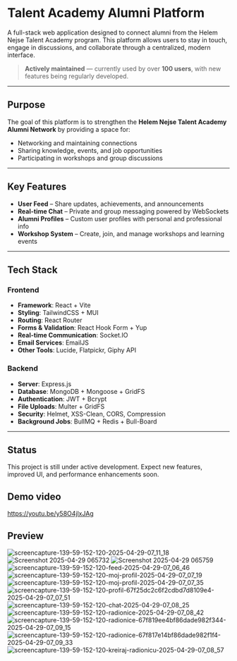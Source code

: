 # Talent Academy Alumni Platform

A full-stack web application designed to connect alumni from the Helem Nejse Talent Academy program. This platform allows users to stay in touch, engage in discussions, and collaborate through a centralized, modern interface.

>  **Actively maintained** — currently used by over **100 users**, with new features being regularly developed.

---

## Purpose

The goal of this platform is to strengthen the **Helem Nejse Talent Academy Alumni Network** by providing a space for:
- Networking and maintaining connections
- Sharing knowledge, events, and job opportunities
- Participating in workshops and group discussions

---

## Key Features

- **User Feed** – Share updates, achievements, and announcements  
- **Real-time Chat** – Private and group messaging powered by WebSockets  
- **Alumni Profiles** – Custom user profiles with personal and professional info  
- **Workshop System** – Create, join, and manage workshops and learning events

---

## Tech Stack

### Frontend
- **Framework**: React + Vite
- **Styling**: TailwindCSS + MUI
- **Routing**: React Router
- **Forms & Validation**: React Hook Form + Yup
- **Real-time Communication**: Socket.IO
- **Email Services**: EmailJS
- **Other Tools**: Lucide, Flatpickr, Giphy API

### Backend
- **Server**: Express.js
- **Database**: MongoDB + Mongoose + GridFS
- **Authentication**: JWT + Bcrypt
- **File Uploads**: Multer + GridFS
- **Security**: Helmet, XSS-Clean, CORS, Compression
- **Background Jobs**: BullMQ + Redis + Bull-Board

---

## Status
This project is still under active development. Expect new features, improved UI, and performance enhancements soon.

## Demo video
https://youtu.be/y58O4jlxJAg

## Preview
![screencapture-139-59-152-120-2025-04-29-07_11_18](https://github.com/user-attachments/assets/b5ee19c5-62b6-4a94-81bd-73add41a8d9d)
![Screenshot 2025-04-29 065732](https://github.com/user-attachments/assets/9eebe4ec-42e0-4037-8aa3-a764bcfa0f42)
![Screenshot 2025-04-29 065759](https://github.com/user-attachments/assets/235f227d-def8-4d6f-9418-bd05d184ff97)
![screencapture-139-59-152-120-feed-2025-04-29-07_06_46](https://github.com/user-attachments/assets/e9cb243a-f033-4fa6-82d5-7b5e6df25f44)
![screencapture-139-59-152-120-moj-profil-2025-04-29-07_07_19](https://github.com/user-attachments/assets/6198a1a1-3be5-4f2f-9dc0-3adb8be8fbe9)
![screencapture-139-59-152-120-moj-profil-2025-04-29-07_07_35](https://github.com/user-attachments/assets/ba64225d-81e8-4d59-a907-d30bb3b1b2d3)
![screencapture-139-59-152-120-profil-67f25dc2c6f2cdbd7d8109e4-2025-04-29-07_07_51](https://github.com/user-attachments/assets/113420cb-df59-4d9a-b684-2f90c061d8ee)
![screencapture-139-59-152-120-chat-2025-04-29-07_08_25](https://github.com/user-attachments/assets/16fb7336-c37e-4aa4-9995-88bc03bb2cdc)
![screencapture-139-59-152-120-radionice-2025-04-29-07_08_42](https://github.com/user-attachments/assets/b2f08c6e-4cb6-4258-88de-67eb81ce836f)
![screencapture-139-59-152-120-radionice-67f819ee4bf86dade982f344-2025-04-29-07_09_15](https://github.com/user-attachments/assets/5dea7a1f-cad7-4f96-8d53-c24f8bb82e61)
![screencapture-139-59-152-120-radionice-67f817e14bf86dade982f1f4-2025-04-29-07_09_33](https://github.com/user-attachments/assets/003c241c-c6f7-4940-8d7c-d95619fb867c)
![screencapture-139-59-152-120-kreiraj-radionicu-2025-04-29-07_08_57](https://github.com/user-attachments/assets/5fbb936b-5bf2-4c0c-8178-b3eb1e39f0f7)


